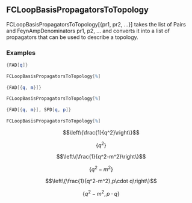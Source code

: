 ##  FCLoopBasisPropagatorsToTopology 

FCLoopBasisPropagatorsToTopology[{pr1, pr2, ...}] takes the list of Pairs and FeynAmpDenominators pr1, p2, ... and converts it into a list of propagators that can be used to describe a topology.

###  Examples 

```mathematica
{FAD[q]} 
 
FCLoopBasisPropagatorsToTopology[%] 
 
{FAD[{q, m}]} 
 
FCLoopBasisPropagatorsToTopology[%] 
 
{FAD[{q, m}], SPD[q, p]} 
 
FCLoopBasisPropagatorsToTopology[%]
```

$$\left\{\frac{1}{q^2}\right\}$$

$$\left\{q^2\right\}$$

$$\left\{\frac{1}{q^2-m^2}\right\}$$

$$\left\{q^2-m^2\right\}$$

$$\left\{\frac{1}{q^2-m^2},p\cdot q\right\}$$

$$\left\{q^2-m^2,p\cdot q\right\}$$